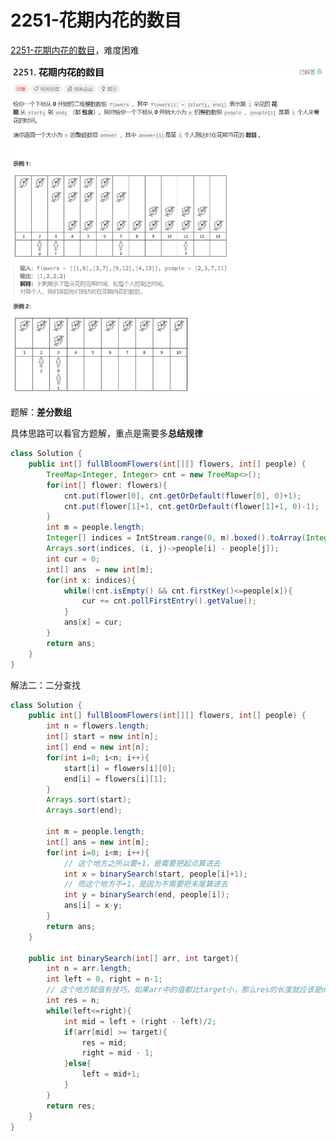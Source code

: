 # 2251-花期内花的数目

[2251-花期内花的数目](https://leetcode.cn/problems/number-of-flowers-in-full-bloom/description/?envType=daily-question&envId=2023-09-28)，难度困难

![image-20230929163735251](https://raw.githubusercontent.com/lqyspace/mypic/master/PicBed/202309291637346.png)

题解：**差分数组**

具体思路可以看官方题解，重点是需要多**总结规律**

```java
class Solution {
    public int[] fullBloomFlowers(int[][] flowers, int[] people) {
        TreeMap<Integer, Integer> cnt = new TreeMap<>();
        for(int[] flower: flowers){
            cnt.put(flower[0], cnt.getOrDefault(flower[0], 0)+1);
            cnt.put(flower[1]+1, cnt.getOrDefault(flower[1]+1, 0)-1);
        }
        int m = people.length;
        Integer[] indices = IntStream.range(0, m).boxed().toArray(Integer[]::new);
        Arrays.sort(indices, (i, j)->people[i] - people[j]);
        int cur = 0;
        int[] ans  = new int[m];
        for(int x: indices){
            while(!cnt.isEmpty() && cnt.firstKey()<=people[x]){
                cur += cnt.pollFirstEntry().getValue();
            }
            ans[x] = cur;
        }
        return ans;
    }
}
```

  解法二：二分查找

```java
class Solution {
    public int[] fullBloomFlowers(int[][] flowers, int[] people) {
        int n = flowers.length;
        int[] start = new int[n];
        int[] end = new int[n];
        for(int i=0; i<n; i++){
            start[i] = flowers[i][0];
            end[i] = flowers[i][1];
        }
        Arrays.sort(start);
        Arrays.sort(end);

        int m = people.length;
        int[] ans = new int[m];
        for(int i=0; i<m; i++){
            // 这个地方之所以要+1，是需要把起点算进去
            int x = binarySearch(start, people[i]+1);
            // 而这个地方不+1，是因为不需要把末尾算进去
            int y = binarySearch(end, people[i]);
            ans[i] = x-y;
        }
        return ans;
    }

    public int binarySearch(int[] arr, int target){
        int n = arr.length;
        int left = 0, right = n-1;
        // 这个地方赋值有技巧，如果arr中的值都比target小，那么res的长度就应该是n
        int res = n;
        while(left<=right){
            int mid = left + (right - left)/2;
            if(arr[mid] >= target){
                res = mid;
                right = mid - 1;
            }else{
                left = mid+1;
            }
        }
        return res;
    }
}
```


